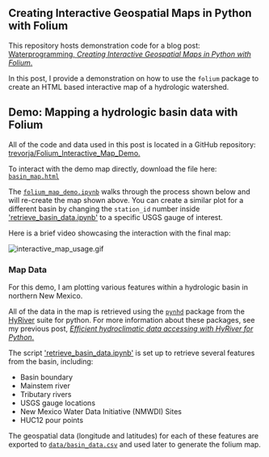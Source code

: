 
## Creating Interactive Geospatial Maps in Python with Folium

This repository hosts demonstration code for a blog post: [Waterprogramming, *Creating Interactive Geospatial Maps in Python with Folium*.]()

In this post, I provide a demonstration on how to use the `folium` package to create an HTML based interactive map of a hydrologic watershed.

## Demo: Mapping a hydrologic basin data with Folium

All of the code and data used in this post is located in a GitHub repository: [trevorja/Folium_Interactive_Map_Demo.](https://github.com/TrevorJA/Folium_Interactive_Map_Demo)

To interact with the demo map directly, download the file here: [`basin_map.html`](https://github.com/TrevorJA/Folium_Interactive_Map_Demo/blob/main/basin_map.html)

The [`folium_map_demo.ipynb`](https://github.com/TrevorJA/Folium_Interactive_Map_Demo/blob/main/folium_map_demo.ipynb) walks through the process shown below and will re-create the map shown above. You can create a similar plot for a different basin by changing the `station_id` number inside ['retrieve_basin_data.ipynb'](https://github.com/TrevorJA/Folium_Interactive_Map_Demo/blob/main/retrieve_basin_data.ipynb) to a specific USGS gauge of interest. 

Here is a brief video showcasing the interaction with the final map:

![interactive_map_usage.gif](https://github.com/TrevorJA/Folium_Interactive_Map_Demo/tree/main/images/interactive_map_usage.gif)


### Map Data

For this demo, I am plotting various features within a hydrologic basin in northern New Mexico. 

All of the data in the map is retrieved using the [`pynhd`](https://github.com/hyriver/pynhd) package from the [HyRiver](https://hyriver.readthedocs.io/en/latest/) suite for python. For more information about these packages, see my previous post, [*Efficient hydroclimatic data accessing with HyRiver for Python*.](https://waterprogramming.wordpress.com/2022/09/20/efficient-hydroclimatic-data-accessing-with-hyriver-for-python/)

The script ['retrieve_basin_data.ipynb'](https://github.com/TrevorJA/Folium_Interactive_Map_Demo/blob/main/retrieve_basin_data.ipynb) is set up to retrieve several features from the basin, including:
- Basin boundary
- Mainstem river
- Tributary rivers
- USGS gauge locations
- New Mexico Water Data Initiative (NMWDI) Sites
- HUC12 pour points

The geospatial data (longitude and latitudes) for each of these features are exported to [`data/basin_data.csv`](https://github.com/TrevorJA/Folium_Interactive_Map_Demo/blob/main/data/basin_data.csv) and used later to generate the folium map.